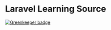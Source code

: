 # Laravel Learning Source

[![Greenkeeper badge](https://badges.greenkeeper.io/ikea-dless/laravelCrud.svg)](https://greenkeeper.io/)

